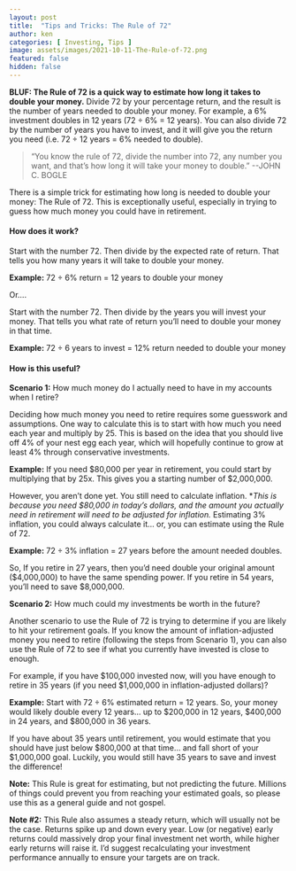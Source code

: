 ```yaml
---
layout: post
title:  "Tips and Tricks: The Rule of 72"
author: ken
categories: [ Investing, Tips ]
image: assets/images/2021-10-11-The-Rule-of-72.png
featured: false
hidden: false
---
```


**BLUF: The Rule of 72 is a quick way to estimate how long it takes to double your money.**  Divide 72 by your percentage return, and the result is the number of years needed to double your money.  For example, a 6% investment doubles in 12 years (72 ÷ 6% = 12 years).  You can also divide 72 by the number of years you have to invest, and it will give you the return you need (i.e. 72 ÷ 12 years = 6% needed to double).

> “You know the rule of 72, divide the number into 72, any number you want, and that’s how long it will take your money to double.” --JOHN C. BOGLE

There is a simple trick for estimating how long is needed to double your money: The Rule of 72.  This is exceptionally useful, especially in trying to guess how much money you could have in retirement.

#### How does it work?  

Start with the number 72.  Then divide by the expected rate of return.  That tells you how many years it will take to double your money.

**Example:**
72 ÷ 6% return = 12 years to double your money

Or….

Start with the number 72.  Then divide by the years you will invest your money.  That tells you what rate of return you’ll need to double your money in that time.

**Example:**
72 ÷ 6 years to invest = 12% return needed to double your money

#### How is this useful?

**Scenario 1:** How much money do I actually need to have in my accounts when I retire?

Deciding how much money you need to retire requires some guesswork and assumptions.  One way to calculate this is to start with how much you need each year and multiply by 25.  This is based on the idea that you should live off 4% of your nest egg each year, which will hopefully continue to grow at least 4% through conservative investments.

**Example:** If you need $80,000 per year in retirement, you could start by multiplying that by 25x.  This gives you a starting number of $2,000,000.

However, you aren’t done yet.  You still need to calculate inflation.  **This is because you need $80,000 in _today’s dollars_, and the amount you actually need in retirement will need to be adjusted for inflation.*  Estimating 3% inflation, you could always calculate it… or, you can estimate using the Rule of 72.  

**Example:** 72 ÷ 3% inflation = 27 years before the amount needed doubles. 

So, If you retire in 27 years, then you’d need double your original amount ($4,000,000) to have the same spending power. If you retire in 54 years, you’ll need to save $8,000,000.

**Scenario 2:** How much could my investments be worth in the future?

Another scenario to use the Rule of 72 is trying to determine if you are likely to hit your retirement goals.  If you know the amount of inflation-adjusted money you need to retire (following the steps from Scenario 1), you can also use the Rule of 72 to see if what you currently have invested is close to enough.

For example, if you have $100,000 invested now, will you have enough to retire in 35 years (if you need $1,000,000 in inflation-adjusted dollars)?

**Example:** Start with 72 ÷ 6% estimated return = 12 years.  So, your money would likely double every 12 years… up to $200,000 in 12 years, $400,000 in 24 years, and $800,000 in 36 years. 

If you have about 35 years until retirement, you would estimate that you should have just below $800,000 at that time… and fall short of your $1,000,000 goal.  Luckily, you would still have 35 years to save and invest the difference!

**Note:** This Rule is great for estimating, but not predicting the future.  Millions of things could prevent you from reaching your estimated goals, so please use this as a general guide and not gospel.

**Note #2:** This Rule also assumes a steady return, which will usually not be the case.  Returns spike up and down every year. Low (or negative) early returns could massively drop your final investment net worth, while higher early returns will raise it.  I’d suggest recalculating your investment performance annually to ensure your targets are on track.
